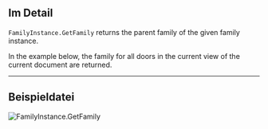 ## Im Detail
`FamilyInstance.GetFamily` returns the parent family of the given family instance.

In the example below, the family for all doors in the current view of the current document are returned.
___
## Beispieldatei

![FamilyInstance.GetFamily](./Revit.Elements.FamilyInstance.GetFamily_img.jpg)
